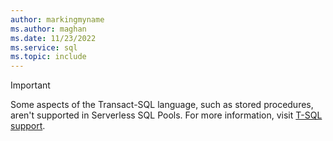 ```yaml
---
author: markingmyname
ms.author: maghan
ms.date: 11/23/2022
ms.service: sql
ms.topic: include
---
```


> [!IMPORTANT]
> Some aspects of the Transact-SQL language, such as stored procedures, aren't supported in Serverless SQL Pools. For more information, visit [T-SQL support](/azure/synapse-analytics/sql/on-demand-workspace-overview#t-sql-support).

